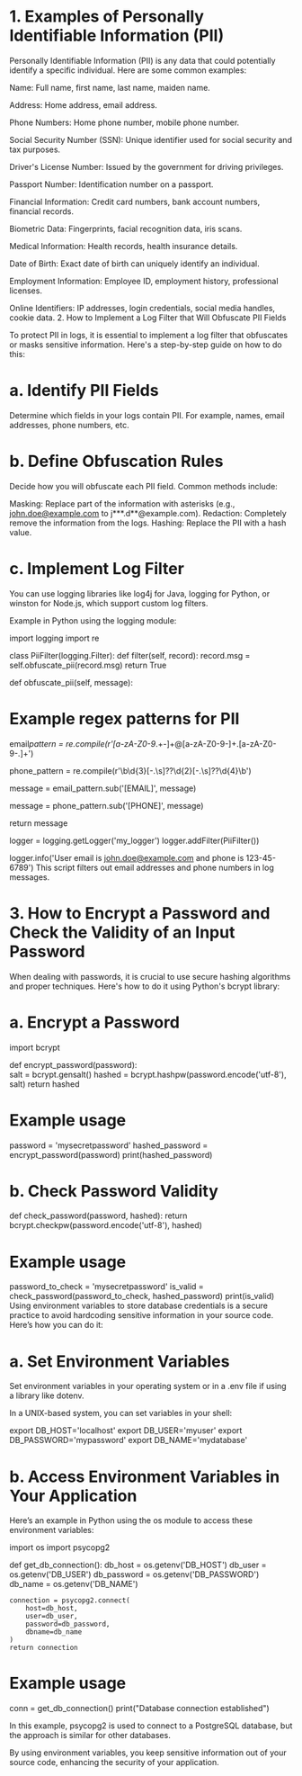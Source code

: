 # 1. Examples of Personally Identifiable Information (PII)

Personally Identifiable Information (PII) is any data that could potentially identify a specific individual. Here are some common examples:

Name: Full name, first name, last name, maiden name.

Address: Home address, email address.

Phone Numbers: Home phone number, mobile phone number.

Social Security Number (SSN): Unique identifier used for social security and tax purposes.

Driver's License Number: Issued by the government for driving privileges.

Passport Number: Identification number on a passport.

Financial Information: Credit card numbers, bank account numbers, financial records.

Biometric Data: Fingerprints, facial recognition data, iris scans.

Medical Information: Health records, health insurance details.

Date of Birth: Exact date of birth can uniquely identify an individual.

Employment Information: Employee ID, employment history, professional licenses.

Online Identifiers: IP addresses, login credentials, social media handles, cookie data. 2. How to Implement a Log Filter that Will Obfuscate PII Fields

To protect PII in logs, it is essential to implement a log filter that obfuscates or masks sensitive information. Here's a step-by-step guide on how to do this:

# a. Identify PII Fields

Determine which fields in your logs contain PII. For example, names, email addresses, phone numbers, etc.

# b. Define Obfuscation Rules

Decide how you will obfuscate each PII field. Common methods include:

Masking: Replace part of the information with asterisks (e.g., john.doe@example.com to j**\*.d**@example.com).
Redaction: Completely remove the information from the logs.
Hashing: Replace the PII with a hash value.

# c. Implement Log Filter

You can use logging libraries like log4j for Java, logging for Python, or winston for Node.js, which support custom log filters.

Example in Python using the logging module:

import logging
import re

class PiiFilter(logging.Filter):
def filter(self, record):
record.msg = self.obfuscate_pii(record.msg)
return True

def obfuscate_pii(self, message):

# Example regex patterns for PII

email*pattern = re.compile(r'[a-zA-Z0-9*.+-]+@[a-zA-Z0-9-]+\.[a-zA-Z0-9-.]+')

phone_pattern = re.compile(r'\b\d{3}[-.\s]??\d{2}[-.\s]??\d{4}\b')

message = email_pattern.sub('[EMAIL]', message)

message = phone_pattern.sub('[PHONE]', message)

return message

logger = logging.getLogger('my_logger')
logger.addFilter(PiiFilter())

logger.info('User email is john.doe@example.com and phone is 123-45-6789')
This script filters out email addresses and phone numbers in log messages.

# 3. How to Encrypt a Password and Check the Validity of an Input Password

When dealing with passwords, it is crucial to use secure hashing algorithms and proper techniques. Here's how to do it using Python's bcrypt library:

# a. Encrypt a Password

import bcrypt

def encrypt_password(password):  
salt = bcrypt.gensalt()
hashed = bcrypt.hashpw(password.encode('utf-8'), salt)
return hashed

# Example usage

password = 'mysecretpassword'
hashed_password = encrypt_password(password)
print(hashed_password)

# b. Check Password Validity

def check_password(password, hashed):
return bcrypt.checkpw(password.encode('utf-8'), hashed)

# Example usage

password_to_check = 'mysecretpassword'
is_valid = check_password(password_to_check, hashed_password)
print(is_valid)
Using environment variables to store database credentials is a secure practice to avoid hardcoding sensitive information in your source code. Here’s how you can do it:

# a. Set Environment Variables

Set environment variables in your operating system or in a .env file if using a library like dotenv.

In a UNIX-based system, you can set variables in your shell:

export DB_HOST='localhost'
export DB_USER='myuser'
export DB_PASSWORD='mypassword'
export DB_NAME='mydatabase'

# b. Access Environment Variables in Your Application

Here’s an example in Python using the os module to access these environment variables:

import os
import psycopg2

def get_db_connection():
db_host = os.getenv('DB_HOST')
db_user = os.getenv('DB_USER')
db_password = os.getenv('DB_PASSWORD')
db_name = os.getenv('DB_NAME')

    connection = psycopg2.connect(
        host=db_host,
        user=db_user,
        password=db_password,
        dbname=db_name
    )
    return connection

# Example usage

conn = get_db_connection()
print("Database connection established")

In this example, psycopg2 is used to connect to a PostgreSQL database, but the approach is similar for other databases.

By using environment variables, you keep sensitive information out of your source code, enhancing the security of your application.
